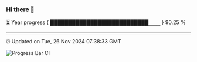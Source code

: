 ### Hi there 👋

⏳ Year progress { ███████████████████████████▁▁▁ } 90.25 %

---

⏰ Updated on Tue, 26 Nov 2024 07:38:33 GMT

![Progress Bar CI](https://github.com/IshwaranRudhara/GIT-ACTION/workflows/Progress%20Bar%20CI/badge.svg)
